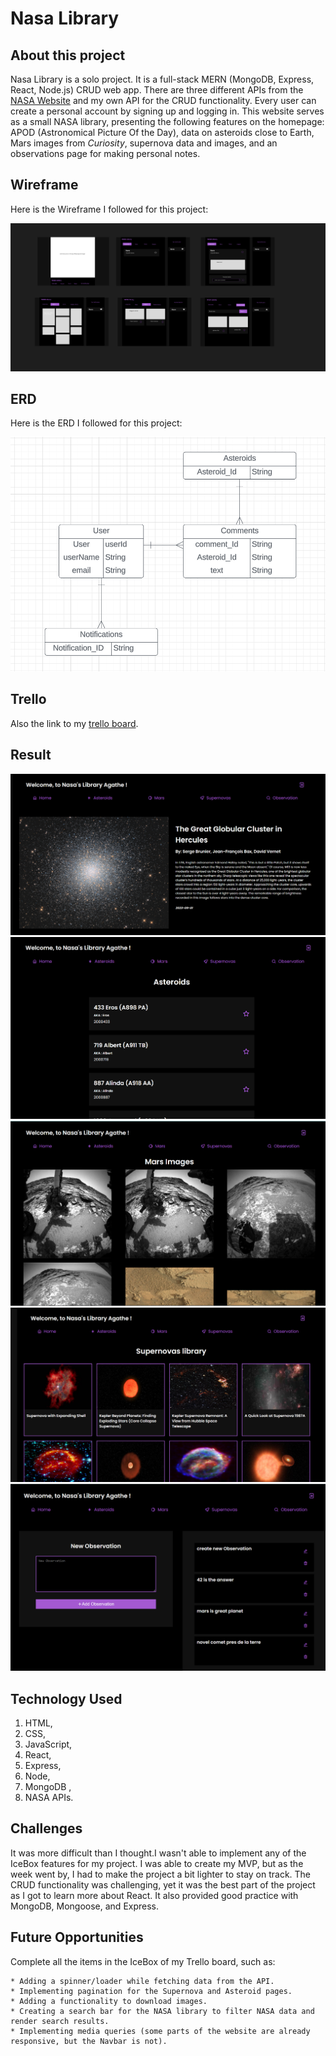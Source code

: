 # Nasa Library

## About this project

Nasa Library is a solo project. It is a full-stack MERN (MongoDB, Express, React, Node.js) CRUD web app. There are three different APIs from the [NASA Website](https://api.nasa.gov/) and my own API for the CRUD functionality. Every user can create a personal account by signing up and logging in. This website serves as a small NASA library, presenting the following features on the homepage: APOD (Astronomical Picture Of the Day), data on asteroids close to Earth, Mars images from _Curiosity_, supernova data and images, and an observations page for making personal notes.

## Wireframe

Here is the Wireframe I followed for this project:

<img src="./public/images/NasaWireframe.png" alt="Nasa Library Wireframe"/>

## ERD

Here is the ERD I followed for this project:

<img src="./public/images/NasaERD.png" alt="Nasa Library ERD"/>

## Trello

Also the link to my [trello board](https://trello.com/c/Q5jvophe/21-erd).

## Result

<img src="./public/images/NasaHomePage.png" alt="Nasa Home Page"/>
<img src="./public/images/NasaAsteroidPage.png" alt="Nasa Asteriod Page"/>
<img src="./public/images/NasaMarsPage.png" alt="Nasa Mars Page"/>
<img src="./public/images/NasaSupernovaPage.png" alt="Nasa Supernova Page"/>
<img src="./public/images/NasaObservationPage.png" alt="Nasa Observations Page"/>

## Technology Used

1. HTML,
2. CSS,
3. JavaScript,
4. React, 
5. Express, 
6. Node, 
7. MongoDB , 
8. NASA APIs.

## Challenges

It was more difficult than I thought.I wasn't able to implement any of the IceBox features for my project. I was able to create my MVP, but as the week went by, I had to make the project a bit lighter to stay on track. The CRUD functionality was challenging, yet it was the best part of the project as I got to learn more about React. It also provided good practice with MongoDB, Mongoose, and Express.

## Future Opportunities

Complete all the items in the IceBox of my Trello board, such as:

	* Adding a spinner/loader while fetching data from the API.
	* Implementing pagination for the Supernova and Asteroid pages.
	* Adding a functionality to download images.
	* Creating a search bar for the NASA library to filter NASA data and render search results.
 	* Implementing media queries (some parts of the website are already responsive, but the Navbar is not).

